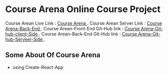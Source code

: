 # Course Arena Online Course Project

Course Arean Live Link : [Course Arena ](https://course-arena.web.app/).
Course Arean Server Link : [Course Arena-Back-End ](https://course-arena-backend.vercel.app/).
Course Arean-Front-End Git-Hub link : [Course Arena-Git-hub-client-Side ](https://github.com/programming-hero-web-course1/b610-learning-platform-client-side-sh-mihad).
Course Arean-Back-End Git-Hub link : [Course Arena-Git-hub-Serveer-Side ](https://github.com/programming-hero-web-course1/b610-lerning-platform-server-side-sh-mihad).

## Some About Of Course Arena 

* using Create-React-App